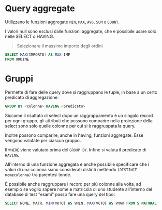 # Query aggregate

Utilizzano le funzioni aggregate `MIN`, `MAX`, `AVG`, `SUM` e `COUNT`.

I valori null sono esclusi dalle funzioni aggregate, che è possibile usare solo nelle SELECT o HAVING.

> Selezionare il massimo importo degli ordini

```sql
SELECT MAX(IMPORTO) AS MAX-IMP
FROM ORDINE
```

# Gruppi

Permette di fare delle query dove si raggruppano le tuple, in base a un certo predicato di aggregazione:

```sql
GROUP BY <colonne> HAVING <predicato>
```

Siccome il risultato di select dopo un raggruppamento è un singolo record per ogni gruppo, gli attributi
che possono comparire nella proiezione della select sono solo quelle colonne per cui si è raggruppata la
query.

Inoltre possono comparire, anche in having, funzioni aggregate. Esse vengono valutate per ciascun gruppo.

Il `WHERE` viene valutato prima del `GROUP BY`. Infine si valuta il predicato di `HAVING`.

All'interno di una funzione aggregata è anche possibile specificare che i valori di una colonna siano
considerati distinti mettendo `(DISTINCT nomecolonna)` tra parentesi tonde.

È possibile anche raggruppare i record per più colonne alla volta, ad esempio se voglio sapere nome e matricola
di uno studente all'interno del database di test "esami" posso fare una query del tipo:

```sql
SELECT NOME, MATR, MIN(VOTO) AS VMIN, MAX(VOTO) AS VMAX FROM S NATURAL JOIN E GROUP BY S.NOME, E.MATR
```
